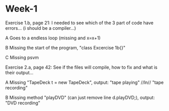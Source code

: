 # Week-1

Exercise 1.b, page 21:
I needed to see which of the 3 part of code have errors... (i should be a compiler...)

A Goes to a endless loop (missing and x=x+1)

B Missing the start of the program, "class Excercise 1b{}"

C Missing psvm

Exercise 2.a, page 42:
See if the files will compile, how to fix and what is their output...

A  Missing "TapeDeck t = new TapeDeck", output: "tape playing" //ln// "tape recording" 

B  Missing method "playDVD" (can just remove line d.playDVD;), output: "DVD recording"